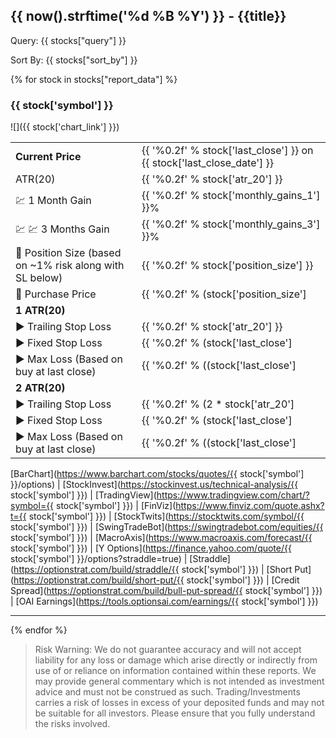 ## {{ now().strftime('%d %B %Y') }} - {{title}}

Query: {{ stocks["query"] }}

Sort By: {{ stocks["sort_by"] }}

{% for stock in stocks["report_data"] %}

### {{ stock['symbol'] }}

![]({{ stock['chart_link'] }})

|         |                                            |
| ------------- | ----------------------------------------------- |
| **Current Price** | {{ '%0.2f' % stock['last_close'] }} on {{ stock['last_close_date'] }}|
| ATR(20) | {{ '%0.2f' % stock['atr_20'] }} |
| 💹 1 Month Gain | {{ '%0.2f' % stock['monthly_gains_1'] }}% |
| 💹 💹 3 Months Gain | {{ '%0.2f' % stock['monthly_gains_3'] }}% |
| 🔢 Position Size (based on ~1% risk along with SL below) | {{ '%0.2f' % stock['position_size'] }} |
| 💸 Purchase Price | {{ '%0.2f' % (stock['position_size']|float * stock['last_close']|float) }} |
| **1 ATR(20)** | |
| ▶️ Trailing Stop Loss | {{ '%0.2f' % stock['atr_20'] }} | 
| ▶️ Fixed Stop Loss | {{ '%0.2f' % (stock['last_close']|float - stock['atr_20']|float) }} |
| ▶️ Max Loss (Based on buy at last close) | {{ '%0.2f' % ((stock['last_close']|float - stock['atr_20']|float) * stock['position_size']|float - (stock['position_size']|float * stock['last_close']|float)) }} |
| **2 ATR(20)** | |
| ▶️ Trailing Stop Loss | {{ '%0.2f' % (2 * stock['atr_20']|float) }} | 
| ▶️ Fixed Stop Loss | {{ '%0.2f' % (stock['last_close']|float - (2 * stock['atr_20']|float)) }} |
| ▶️ Max Loss (Based on buy at last close) | {{ '%0.2f' % ((stock['last_close']|float - (2 * stock['atr_20']|float)) * stock['position_size']|float - (stock['position_size']|float * stock['last_close']|float)) }} |

[BarChart](https://www.barchart.com/stocks/quotes/{{ stock['symbol'] }}/options)
| [StockInvest](https://stockinvest.us/technical-analysis/{{ stock['symbol'] }})
| [TradingView](https://www.tradingview.com/chart/?symbol={{ stock['symbol'] }})
| [FinViz](https://www.finviz.com/quote.ashx?t={{ stock['symbol'] }})
| [StockTwits](https://stocktwits.com/symbol/{{ stock['symbol'] }})
| [SwingTradeBot](https://swingtradebot.com/equities/{{ stock['symbol'] }})
| [MacroAxis](https://www.macroaxis.com/forecast/{{ stock['symbol'] }})
| [Y Options](https://finance.yahoo.com/quote/{{ stock['symbol'] }}/options?straddle=true)
| [Straddle](https://optionstrat.com/build/straddle/{{ stock['symbol'] }})
| [Short Put](https://optionstrat.com/build/short-put/{{ stock['symbol'] }})
| [Credit Spread](https://optionstrat.com/build/bull-put-spread/{{ stock['symbol'] }})
| [OAI Earnings](https://tools.optionsai.com/earnings/{{ stock['symbol'] }})


___


{% endfor %}

> Risk Warning: We do not guarantee accuracy and will not accept liability for any loss or damage which arise directly or indirectly from use of or reliance on information contained within these reports. We may provide general commentary which is not intended as investment advice and must not be construed as such. Trading/Investments carries a risk of losses in excess of your deposited funds and may not be suitable for all investors. Please ensure that you fully understand the risks involved.